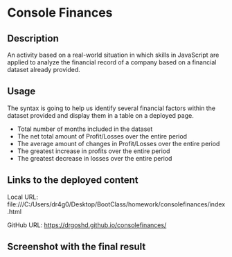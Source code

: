 # Console Finances

## Description
An activity based on a real-world situation in which skills in JavaScript are applied to analyze the financial record of a company based on a financial dataset already provided.

## Usage
The syntax is going to help us identify several financial factors within the dataset provided and display them in a table on a deployed page.

- Total number of months included in the dataset
- The net total amount of Profit/Losses over the entire period
- The average amount of changes in Profit/Losses over the entire period
- The greatest increase in profits over the entire period
- The greatest decrease in losses over the entire period

## Links to the deployed content

Local URL:
file:///C:/Users/dr4g0/Desktop/BootClass/homework/consolefinances/index.html

GitHub URL:
https://drgoshd.github.io/consolefinances/

## Screenshot with the final result

